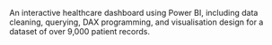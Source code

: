 An interactive healthcare dashboard using Power BI, including data cleaning, querying, DAX programming, and visualisation design for a dataset of over 9,000 patient records.
